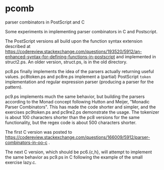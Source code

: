 # pcomb
parser combinators in PostScript and C

Some experiments in implementing parser combinators in C and Postscript.

The PostScript versions all build upon the function syntax extension
described at
https://codereview.stackexchange.com/questions/193520/5912/an-enhanced-syntax-for-defining-functions-in-postscript
and implemented in struct2.ps. An older version, struct.ps, is in the old directory.

pc8.ps finally implements the idea of the parsers actually returning
useful values.  pc8token.ps and pc8re.ps implement a (partial)
PostScript `token` implementation and regular expression parser
(producing a parser for the pattern).

pc9.ps implements much the same behavior, but building the parsers
according to the Monad concept following Hutton and Meijer, "Monadic
Parser Combinators".  This has made the code shorter and simpler, and
the exercises pc9token.ps and pc9re2.ps demonstrate the usage. The
tokenizer is about 100 characters shorter than the pc8 versions for
the same functionality, but the regex code is about 500 characters
shorter.

The first C version was posted to
https://codereview.stackexchange.com/questions/166009/5912/parser-combinators-in-oo-c .

The next C version, which should be pc6.{c,h}, will attempt to implement
the same behavior as pc9.ps in C following the example of the small exercise lazy.c.
